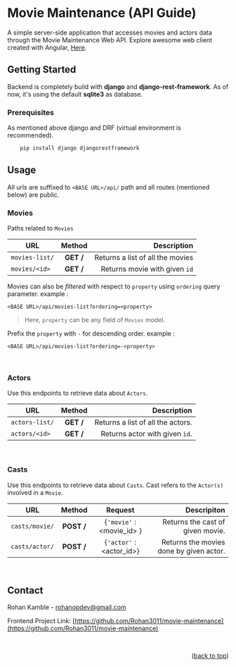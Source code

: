 <div id='main'>

# Movie Maintenance (API Guide) 
A simple server-side application that accesses movies and actors data through the Movie Maintenance Web API.
Explore awesome web client created with Angular, [Here](https://github.com/Rohan3011/movie-maintenance).

</div>


## Getting Started
Backend is completely build with **django** and **django-rest-framework**. As of now,
it's using the default **sqlite3** as database.

### Prerequisites
As mentioned above django and DRF (virtual environment is recommended).

```sh
    pip install django djangorestframework
```


## Usage
All urls are suffixed to `<BASE URL>/api/` path and 
all routes (mentioned below) are public.

### Movies
 Paths related to `Movies`

| URL        |  Method  | Description  |
| ------------- |:-------------:| -----:       |
|`movies-list/` | **GET /**     |    Returns a list  of all the movies     |
| `movies/<id>` | **GET /**     |   Returns movie with given `id`     |

 Movies can also be *filtered* with respect to `property` using `ordering` query parameter.
example : 

```
<BASE URL>/api/movies-list?ordering=<property>
```


> Here, `property` can be any field of `Movies` model.

Prefix the `property` with `-` for descending order.
example : 
```
<BASE URL>/api/movies-list?ordering=-<property>
```

<br>

### Actors

Use this endpoints to retrieve data about `Actors`.

| URL        |  Method  | Description  |
| ------------- |:-------------:| -----:       |
| `actors-list/`|**GET /**      |      Returns a list  of all the actors.       |
| `actors/<id>` | **GET /**     |    Returns actor with given `id`.         |


<br>

### Casts

Use this endpoints to retrieve data about `Casts`.
Cast refers to the `Actor(s)` involved in a `Movie`.



| URL        |  Method      | Request  | Descripiton|
| ----------       |:--------:    |:-----:   | -------:   |
| `casts/movie/`   |**POST /**   |  {`'movie'` : <movie_id>  }        | Returns the cast of given movie.   |
| `casts/actor/`   | **POST /**        | {`'actor'` : <actor_id>}         | Returns the movies done by given actor. |

<br>


## Contact
Rohan Kamble - rohanopdev@gmail.com

Frontend Project Link: [https://github.com/Rohan3011/movie-maintenance](https://github.com/Rohan3011/movie-maintenance)

<br>

<p align="right">(<a href="#main">back to top</a>)</p>